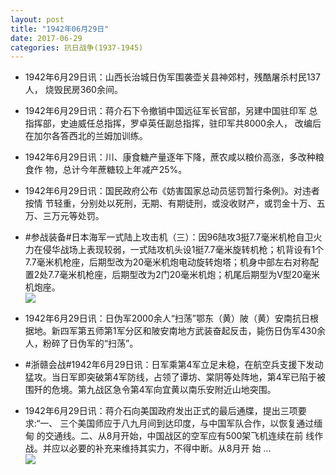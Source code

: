```yaml
---
layout: post
title: "1942年06月29日"
date: 2017-06-29
categories: 抗日战争(1937-1945)
---
```


<meta name="referrer" content="no-referrer" />

- 1942年6月29日讯：山西长治城日伪军围袭壶关县神郊村，残酷屠杀村民137人， 烧毁民房360余间。 

- 1942年6月29日讯：蒋介石下令撤销中国远征军长官部，另建中国驻印军 总指挥部，史迪威任总指挥，罗卓英任副总指挥，驻印军共8000余人， 改编后在加尔各答西北的兰姆加训练。 

- 1942年6月29日讯：川、康食糖产量逐年下降，蔗农咸以粮价高涨，多改种粮食作 物，总计今年蔗糖较上年减产25%。 

- 1942年6月29日讯：国民政府公布《妨害国家总动员惩罚暂行条例》。对违者按情 节轻重，分别处以死刑，无期、有期徒刑，或没收财产，或罚金十万、五 万、三万元等处罚。 

- #参战装备#日本海军一式陆上攻击机（三）：因96陆攻3挺7.7毫米机枪自卫火力在侵华战场上表现较弱，一式陆攻机头设1挺7.7毫米旋转机枪；机背设有1个7.7毫米机枪座，后期型改为20毫米机炮电动旋转炮塔；机身中部左右对称配置2处7.7毫米机枪座，后期型改为2门20毫米机炮；机尾后期型为V型20毫米机炮座。 <br/><img src="https://wx2.sinaimg.cn/large/aca367d8ly1fh1ubmszbgj206y0kzgni.jpg" />

- 1942年6月29日讯：日伪军2000余人“扫荡”鄂东（黄）陂（黄）安南抗日根据地。新四军第五师第1军分区和陂安南地方武装奋起反击，毙伤日伪军430余人，粉碎了日伪军的“扫荡”。 

- #浙赣会战#1942年6月29日讯：日军乘第4军立足未稳，在航空兵支援下发动猛攻。当日军即突破第4军防线，占领了谭坊、棠阴等处阵地，第4军已陷于被围歼的危境。第九战区急令第4军向宜黄以南乐安附近山地突围。 

- 1942年6月29日讯：蒋介石向美国政府发出正式的最后通牒，提出三项要求:“一、 三个美国师应于八九月间到达印度，与中国军队合作，以恢复通过缅甸 的交通线。二、从8月开始，中国战区的空军应有500架飞机连续在前 线作战。并应以必要的补充来维持其实力，不得中断。从8月开 始 ... <br/><img src="https://wx4.sinaimg.cn/large/aca367d8ly1fh1qtxacerj20c809zq30.jpg" />

